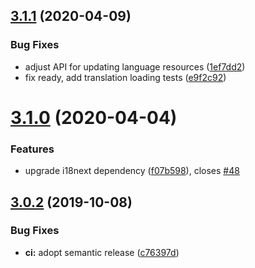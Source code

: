## [3.1.1](https://github.com/neovici/cosmoz-i18next/compare/v3.1.0...v3.1.1) (2020-04-09)


### Bug Fixes

* adjust API for updating language resources ([1ef7dd2](https://github.com/neovici/cosmoz-i18next/commit/1ef7dd2f5e4457842eb0986ab85276184d5970b4))
* fix ready, add translation loading tests ([e9f2c92](https://github.com/neovici/cosmoz-i18next/commit/e9f2c92a2bdc3a20b41c53c26d731c91a43deff4))

# [3.1.0](https://github.com/neovici/cosmoz-i18next/compare/v3.0.2...v3.1.0) (2020-04-04)


### Features

* upgrade i18next dependency ([f07b598](https://github.com/neovici/cosmoz-i18next/commit/f07b5985f324836cbb48449b5092886ad21b8634)), closes [#48](https://github.com/neovici/cosmoz-i18next/issues/48)

## [3.0.2](https://github.com/neovici/cosmoz-i18next/compare/v3.0.1...v3.0.2) (2019-10-08)


### Bug Fixes

* **ci:** adopt semantic release ([c76397d](https://github.com/neovici/cosmoz-i18next/commit/c76397d))
